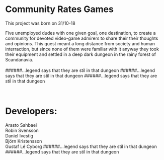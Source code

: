 # Community Rates Games
This project was born on 31/10-18

Five unemployed dudes with one given goal, one destination, to create a community for devoted video-game admirers to share their their thoughts and opinions.
This quest meant a long distance from society and human interraction, but since none of them were familiar with it anyway they took their equipment and settled in a deep dark dungeon in the rainy forest of Scandanavia.
<br />
<br />
######...legend says that they are stil in that dungeon
######...legend says that they are stil in that dungeon
######...legend says that they are stil in that dungeon


<br />

# Developers:
Arasto Sahbaei <br />
Robin Svensson <br />
Daniel Ivestig <br />
Björn Kristensson <br />
Gustaf Lé Cyborg
######...legend says that they are stil in that dungeon
######...legend says that they are stil in that dungeon
